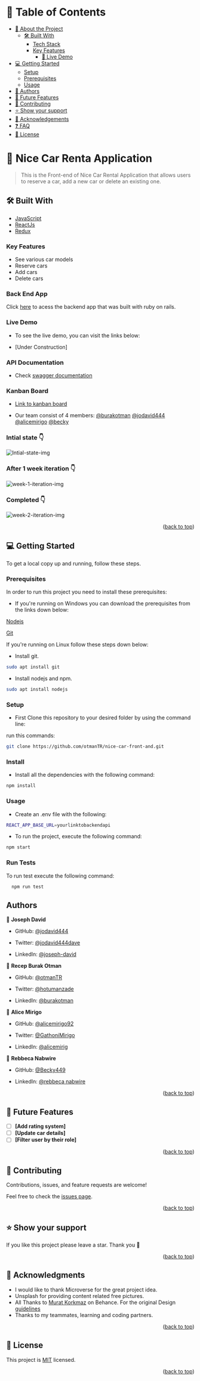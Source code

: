 # 📗 Table of Contents

- [📖 About the Project](#about-project)
  - [🛠 Built With](#built-with)
    - [Tech Stack](#tech-stack)
    - [Key Features](#key-features)
      - [🚀 Live Demo](#live-demo)
- [💻 Getting Started](#getting-started)
  - [Setup](#setup)
  - [Prerequisites](#prerequisites)
  - [Usage](#usage)
- [👥 Authors](#authors)
- [🔭 Future Features](#future-features)
- [🤝 Contributing](#contributing)
- [⭐️ Show your support](#support)
- [🙏 Acknowledgements](#acknowledgements)
- [❓ FAQ](#faq)
- [📝 License](#license)


# 📖 Nice Car Renta Application <a name="about-project"></a>

> This is the Front-end of Nice Car Rental Application that allows users to reserve a car, add a new car or delete an existing one.


## 🛠 Built With <a name="built-with"></a>
- [JavaScript](https://developer.mozilla.org/en-US/docs/Web/JavaScript)
- [ReactJs](https://react.dev/)
- [Redux](https://redux.js.org/)

### Key Features <a name="key-features"></a>

- See various car models
- Reserve cars
- Add cars
- Delete cars

### Back End App

Click [here](https://github.com/otmanTR/nice-car-back-and) to acess the backend app that was built with ruby on rails.

### Live Demo 

- To see the live demo, you can visit the links below:

- [Under Construction]


### API Documentation

- Check [swagger documentation](https://car-rental-j96f.onrender.com/api-docs/index.html)

### Kanban Board

- [Link to kanban board](https://github.com/otmanTR/nice-car-back-and/projects/2)

- Our team consist of 4 members:
 [@burakotman](https://github.com/otmanTR)
 [@jodavid444]((https://github.com/jodavid444))
 [@alicemirigo]((https://github.com/alicemirigo92))
 [@becky](https://github.com/Becky449)

### Intial state 👇

<img src="/src/images/initial state.jpg" alt="Intial-state-img">

### After 1 week iteration 👇

<img src="/src/images/week 1 iteration.jpg" alt="week-1-iteration-img">

### Completed 👇

<img src="/src/images/week 2 iteration.jpg" alt="week-2-iteration-img">

<p align="right">(<a href="#readme-top">back to top</a>)</p>

## 💻 Getting Started <a name="getting-started"></a>

To get a local copy up and running, follow these steps.

### Prerequisites

In order to run this project you need to install these prerequisites:
- If you're running on Windows you can download the prerequisites from the links down below:

[Nodejs](https://nodejs.org/en)

[Git](https://git-scm.com/)

If you're running on Linux follow these steps down below:

- Install git.
``` sh
sudo apt install git

```
- Install nodejs and npm.
``` sh
sudo apt install nodejs

```

### Setup

- First Clone this repository to your desired folder by using the command line:

run this commands:

```sh
git clone https://github.com/otmanTR/nice-car-front-and.git

```

### Install
- Install all the dependencies with the following command:

```sh
npm install
```

### Usage

- Create an .env file with the following:

``` sh
REACT_APP_BASE_URL=yourlinktobackendapi

```

- To run the project, execute the following command:

``` sh
npm start

```

### Run Tests 

To run test execute the following command:

```sh
  npm run test

```

## Authors <a name="authors"></a>

👤 **Joseph David**

- GitHub: [@jodavid444](https://github.com/jodavid444)

- Twitter: [@jodavid444dave](https://twitter.com/jodavid444dave)

- LinkedIn: [@joseph-david](https://www.linkedin.com/in/joseph-david-/)

👤 **Recep Burak Otman**

- GitHub: [@otmanTR](https://github.com/otmanTR)

- Twitter: [@hotumanzade](https://twitter.com/hotumanzade)

- LinkedIn: [@burakotman](https://www.linkedin.com/in/joseph-david-/)

👤 **Alice Mirigo**

- GitHub: [@alicemirigo92](https://github.com/alicemirigo92)

- Twitter: [@GathoniMirigo](https://twitter.com/GathoniMirigo)

- LinkedIn: [@alicemirig](https://www.linkedin.com/in/alice-mirigo/)

👤 **Rebbeca Nabwire**

- GitHub: [@Becky449](https://github.com/Becky449)

- LinkedIn: [@rebbeca nabwire](https://www.linkedin.com/in/rabeccanabwire/)

<p align="right">(<a href="#readme-top">back to top</a>)</p>

## 🔭 Future Features <a name="future-features"></a>

- [ ] **[Add rating system]**
- [ ] **[Update car details]**
- [ ] **[Filter user by their role]**

<p align="right">(<a href="#readme-top">back to top</a>)</p>

## 🤝 Contributing <a name="contributing"></a>

Contributions, issues, and feature requests are welcome!

Feel free to check the [issues page](../../issues/).

<p align="right">(<a href="#readme-top">back to top</a>)</p>

## ⭐️ Show your support <a name="support"></a>

If you like this project please leave a star. Thank you 🙏

<p align="right">(<a href="#readme-top">back to top</a>)</p>

## 🙏 Acknowledgments <a name="acknowledgements"></a>

- I would like to thank Microverse for the great project idea.
- Unsplash for providing content related free pictures.
- All Thanks to [Murat Korkmaz](https://www.behance.net/muratk) on Behance. For the original Design [guidelines](https://www.behance.net/gallery/26425031/Vespa-Responsive-Redesign)
- Thanks to my teammates, learning and coding partners.

<p align="right">(<a href="#readme-top">back to top</a>)</p>

## 📝 License <a name="license"></a>

This project is [MIT](./MIT.md) licensed.

<p align="right">(<a href="#readme-top">back to top</a>)</p>
